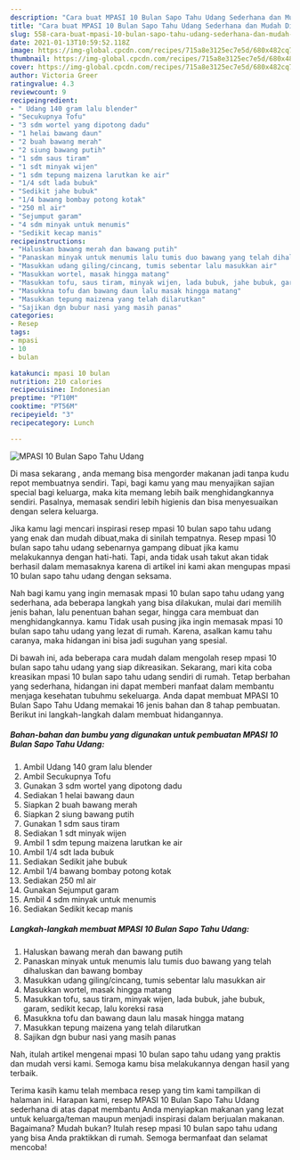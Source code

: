 ```yaml
---
description: "Cara buat MPASI 10 Bulan Sapo Tahu Udang Sederhana dan Mudah Dibuat"
title: "Cara buat MPASI 10 Bulan Sapo Tahu Udang Sederhana dan Mudah Dibuat"
slug: 558-cara-buat-mpasi-10-bulan-sapo-tahu-udang-sederhana-dan-mudah-dibuat
date: 2021-01-13T10:59:52.118Z
image: https://img-global.cpcdn.com/recipes/715a8e3125ec7e5d/680x482cq70/mpasi-10-bulan-sapo-tahu-udang-foto-resep-utama.jpg
thumbnail: https://img-global.cpcdn.com/recipes/715a8e3125ec7e5d/680x482cq70/mpasi-10-bulan-sapo-tahu-udang-foto-resep-utama.jpg
cover: https://img-global.cpcdn.com/recipes/715a8e3125ec7e5d/680x482cq70/mpasi-10-bulan-sapo-tahu-udang-foto-resep-utama.jpg
author: Victoria Greer
ratingvalue: 4.3
reviewcount: 9
recipeingredient:
- " Udang 140 gram lalu blender"
- "Secukupnya Tofu"
- "3 sdm wortel yang dipotong dadu"
- "1 helai bawang daun"
- "2 buah bawang merah"
- "2 siung bawang putih"
- "1 sdm saus tiram"
- "1 sdt minyak wijen"
- "1 sdm tepung maizena larutkan ke air"
- "1/4 sdt lada bubuk"
- "Sedikit jahe bubuk"
- "1/4 bawang bombay potong kotak"
- "250 ml air"
- "Sejumput garam"
- "4 sdm minyak untuk menumis"
- "Sedikit kecap manis"
recipeinstructions:
- "Haluskan bawang merah dan bawang putih"
- "Panaskan minyak untuk menumis lalu tumis duo bawang yang telah dihaluskan dan bawang bombay"
- "Masukkan udang giling/cincang, tumis sebentar lalu masukkan air"
- "Masukkan wortel, masak hingga matang"
- "Masukkan tofu, saus tiram, minyak wijen, lada bubuk, jahe bubuk, garam, sedikit kecap, lalu koreksi rasa"
- "Masukkna tofu dan bawang daun lalu masak hingga matang"
- "Masukkan tepung maizena yang telah dilarutkan"
- "Sajikan dgn bubur nasi yang masih panas"
categories:
- Resep
tags:
- mpasi
- 10
- bulan

katakunci: mpasi 10 bulan 
nutrition: 210 calories
recipecuisine: Indonesian
preptime: "PT10M"
cooktime: "PT56M"
recipeyield: "3"
recipecategory: Lunch

---
```



![MPASI 10 Bulan Sapo Tahu Udang](https://img-global.cpcdn.com/recipes/715a8e3125ec7e5d/680x482cq70/mpasi-10-bulan-sapo-tahu-udang-foto-resep-utama.jpg)

Di masa  sekarang , anda memang bisa mengorder makanan jadi tanpa kudu repot membuatnya sendiri. Tapi, bagi kamu yang mau menyajikan sajian special bagi keluarga, maka kita memang lebih baik menghidangkannya sendiri. Pasalnya, memasak sendiri lebih higienis dan bisa menyesuaikan dengan selera keluarga.

Jika kamu lagi mencari inspirasi resep mpasi 10 bulan sapo tahu udang yang enak dan mudah dibuat,maka di sinilah tempatnya. Resep mpasi 10 bulan sapo tahu udang  sebenarnya gampang dibuat jika kamu melakukannya dengan hati-hati. Tapi, anda tidak usah takut akan tidak berhasil dalam memasaknya 
karena di artikel ini kami akan mengupas mpasi 10 bulan sapo tahu udang dengan seksama.  



Nah bagi kamu yang ingin memasak mpasi 10 bulan sapo tahu udang yang sederhana, ada beberapa langkah yang bisa dilakukan, mulai dari memilih jenis bahan, lalu penentuan bahan segar, hingga cara membuat dan menghidangkannya. kamu Tidak usah pusing jika ingin memasak mpasi 10 bulan sapo tahu udang yang lezat di rumah. Karena, asalkan kamu  tahu caranya, maka hidangan ini bisa jadi suguhan yang spesial.

Di bawah ini, ada beberapa cara mudah dalam mengolah resep mpasi 10 bulan sapo tahu udang yang siap dikreasikan. Sekarang, mari kita coba kreasikan mpasi 10 bulan sapo tahu udang sendiri di rumah. Tetap berbahan yang sederhana, hidangan ini dapat memberi manfaat dalam membantu menjaga kesehatan tubuhmu sekeluarga. Anda dapat membuat MPASI 10 Bulan Sapo Tahu Udang memakai 16 jenis bahan dan 8 tahap pembuatan. Berikut ini langkah-langkah dalam membuat hidangannya.

<!--inarticleads1-->

##### Bahan-bahan dan bumbu yang digunakan untuk pembuatan MPASI 10 Bulan Sapo Tahu Udang:

1. Ambil  Udang 140 gram lalu blender
1. Ambil Secukupnya Tofu
1. Gunakan 3 sdm wortel yang dipotong dadu
1. Sediakan 1 helai bawang daun
1. Siapkan 2 buah bawang merah
1. Siapkan 2 siung bawang putih
1. Gunakan 1 sdm saus tiram
1. Sediakan 1 sdt minyak wijen
1. Ambil 1 sdm tepung maizena larutkan ke air
1. Ambil 1/4 sdt lada bubuk
1. Sediakan Sedikit jahe bubuk
1. Ambil 1/4 bawang bombay potong kotak
1. Sediakan 250 ml air
1. Gunakan Sejumput garam
1. Ambil 4 sdm minyak untuk menumis
1. Sediakan Sedikit kecap manis




<!--inarticleads2-->

##### Langkah-langkah membuat MPASI 10 Bulan Sapo Tahu Udang:

1. Haluskan bawang merah dan bawang putih
1. Panaskan minyak untuk menumis lalu tumis duo bawang yang telah dihaluskan dan bawang bombay
1. Masukkan udang giling/cincang, tumis sebentar lalu masukkan air
1. Masukkan wortel, masak hingga matang
1. Masukkan tofu, saus tiram, minyak wijen, lada bubuk, jahe bubuk, garam, sedikit kecap, lalu koreksi rasa
1. Masukkna tofu dan bawang daun lalu masak hingga matang
1. Masukkan tepung maizena yang telah dilarutkan
1. Sajikan dgn bubur nasi yang masih panas




Nah, itulah artikel mengenai  mpasi 10 bulan sapo tahu udang  yang praktis dan mudah versi kami. Semoga kamu bisa melakukannya dengan hasil yang terbaik. 

Terima kasih kamu telah membaca resep yang tim kami tampilkan di halaman ini. Harapan kami, resep  MPASI 10 Bulan Sapo Tahu Udang sederhana di atas dapat membantu Anda menyiapkan makanan yang lezat untuk keluarga/teman maupun menjadi inspirasi dalam berjualan makanan. Bagaimana? Mudah bukan? Itulah resep mpasi 10 bulan sapo tahu udang yang bisa Anda praktikkan di rumah. Semoga bermanfaat dan selamat mencoba!


